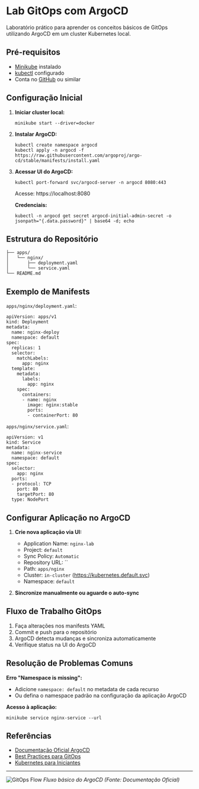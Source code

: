# Lab GitOps com ArgoCD

Laboratório prático para aprender os conceitos básicos de GitOps utilizando ArgoCD em um cluster Kubernetes local.

## Pré-requisitos

- [Minikube](https://minikube.sigs.k8s.io/docs/start/) instalado
- [kubectl](https://kubernetes.io/docs/tasks/tools/) configurado
- Conta no [GitHub](https://github.com/) ou similar

## Configuração Inicial

1. **Iniciar cluster local:**
   ```
   minikube start --driver=docker
   ```

2. **Instalar ArgoCD:**
   ```
   kubectl create namespace argocd
   kubectl apply -n argocd -f https://raw.githubusercontent.com/argoproj/argo-cd/stable/manifests/install.yaml
   ```

3. **Acessar UI do ArgoCD:**
   ```
   kubectl port-forward svc/argocd-server -n argocd 8080:443
   ```
   Acesse: https://localhost:8080

   **Credenciais:**
   ```
   kubectl -n argocd get secret argocd-initial-admin-secret -o jsonpath="{.data.password}" | base64 -d; echo
   ```

## Estrutura do Repositório

```
├── apps/
│   └── nginx/
│       ├── deployment.yaml
│       └── service.yaml
└── README.md
```

## Exemplo de Manifests

`apps/nginx/deployment.yaml`:
```
apiVersion: apps/v1
kind: Deployment
metadata:
  name: nginx-deploy
  namespace: default
spec:
  replicas: 1
  selector:
    matchLabels:
      app: nginx
  template:
    metadata:
      labels:
        app: nginx
    spec:
      containers:
      - name: nginx
        image: nginx:stable
        ports:
        - containerPort: 80
```

`apps/nginx/service.yaml`:
```
apiVersion: v1
kind: Service
metadata:
  name: nginx-service
  namespace: default
spec:
  selector:
    app: nginx
  ports:
  - protocol: TCP
    port: 80
    targetPort: 80
  type: NodePort
```

## Configurar Aplicação no ArgoCD

1. **Crie nova aplicação via UI:**
   - Application Name: `nginx-lab`
   - Project: `default`
   - Sync Policy: `Automatic`
   - Repository URL: ``
   - Path: `apps/nginx`
   - Cluster: `in-cluster` (https://kubernetes.default.svc)
   - Namespace: `default`

2. **Sincronize manualmente ou aguarde o auto-sync**

## Fluxo de Trabalho GitOps

1. Faça alterações nos manifests YAML
2. Commit e push para o repositório
3. ArgoCD detecta mudanças e sincroniza automaticamente
4. Verifique status na UI do ArgoCD

## Resolução de Problemas Comuns

**Erro "Namespace is missing":**
- Adicione `namespace: default` no metadata de cada recurso
- Ou defina o namespace padrão na configuração da aplicação ArgoCD

**Acesso à aplicação:**
```
minikube service nginx-service --url
```

## Referências

- [Documentação Oficial ArgoCD](https://argo-cd.readthedocs.io/)
- [Best Practices para GitOps](https://www.weave.works/technologies/gitops/)
- [Kubernetes para Iniciantes](https://kubernetes.io/pt-br/docs/tutorials/kubernetes-basics/)

---
![GitOps Flow](https://argo-cd.readthedocs.io/en/stable/assets/argocd-ui.gif)
*Fluxo básico do ArgoCD (Fonte: Documentação Oficial)*

